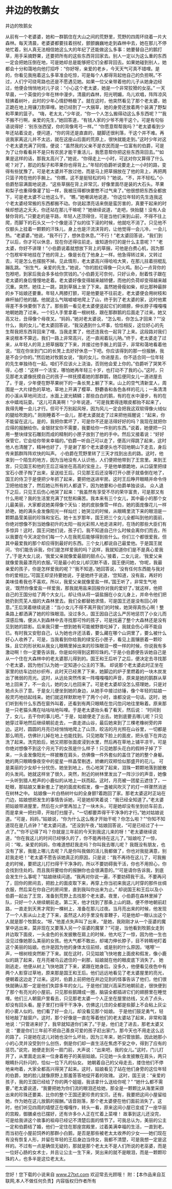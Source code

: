 # 井边的牧鹅女

井边的牧鹅女 

从前有一个老婆婆，她和一群鹅住在大山之间的荒野里，荒野的四周环绕着一片大森林。每天清晨，老婆婆都要拄着拐杖，颤颤巍巍地走到森林中去，她在那儿不停地忙着，别人真无法相信她这么大的年纪了还能做这么多事：她要替自己的鹅打草，用手采摘野果，还要把所有的这些东西背回家去。别人一定以为这么重的东西一定会把她压倒在地，可是她却总是能够把它们全都背回去。如果她碰到别人，她都会十分和蔼地向他打招呼：“你好呀，亲爱的老乡，今天天气可真不错哩。是的，你看见我拖着这么多草准会吃惊，可是每个人都得背起他自己的负担啊。”不过，人们宁可绕弯路也还是不愿遇见她。如果一位父亲带着他的儿子从她身边经过，他便会悄悄地对儿子说：“小心这个老太婆，她是一个非常狡猾的女巫。” 
一天早晨，一个英俊的少年在林中漫步。清晨的森林，阳光明媚，鸟儿欢唱，阵阵凉风轻拂着树叶，此时的少年心情舒畅极了。就在这时，他突然看见了那个老太婆，她正跪在地上用镰刀割草哩。她已经割了一大捆草，她的身旁还放着两个装满了野梨和苹果的篮子。 
“嗨，老太太，”少年说，“你一个人怎么搬得动这么多东西呢？”“我不搬不行啊，亲爱的先生，”她回答道，“有钱人家的少爷不用干这个。可是有句俗语说得好：‘别东张西望，你的背像弯弓一样。’” 
“你愿意帮帮我吗？”老太婆看到少年还站着没走，便问道，“你的背还是直直的，腿脚还很利落，干这个并不难。再说我家离这儿并不太远，就在这座山后面的荒原上，很快就能走到。”这时少年对这个老太婆充满了同情，便说：“虽然我的父亲不是农民而是一位富有的伯爵，可是为了让你看看并不是只有农民才能干重活儿，我愿意帮你把这些东西背回去。”“如果是这样的话，那我太高兴了，”她说，“你得走上一小时，可这对你又算得了什么呢？对了，那边的梨子和苹果你也得背上。”年轻的伯爵听说要走上一小时的路，变得有些犹豫了。可是老太婆并不放过他，而是马上把草捆放在了他的背上，再把两只篮子挎在他的手腕上。“你瞧，这不是挺轻松的吗？”她说。“不，并不轻松。”小伯爵愁容满面地说道，“这些草捆在背上非常沉，好像里面尽是装的大石头。苹果和梨子也重得像灌了铅一样，我被压得都快要憋不过气来了。”他很想把东西全都放下，可是老太婆不让他这么干。 
“瞧，”她嘲讽地说道，“你这位年轻的先生连我这个老太婆经常搬的东西都搬不动。你说起漂亮话来倒是蛮厉害的，真要干起来的时候却想逃之夭夭，你还站在那儿干嘛呢？”她继续说道，“走吧，快抬腿！没有人会替你背的。”只要走的是平路，年轻人还顶得住，可是当他们来到山前，不得不往上爬，而脚下的石头又一个个像是活了似的往下滚的时候，他就吃不消了。只见他不仅额头上挂着一颗颗的汗珠儿，身上也是汗流浃背的，让他觉得一会儿冷，一会儿热。“老婆婆，”他说，“我不行了，想休息休息。”“不行！”老太婆回答说，“我们到了以后，你才可以休息，现在你还得往前走。谁知道你打的是什么主意呢？” 
“老太婆，你好不讲理！”小伯爵说着就想放下背上的草捆，可他是白费心机，因为那个包袱牢牢地挂在了他的背上，像是长在了他身上一样。他急得转过来，又转过去，可是怎么也摆脱不掉。见此情形，老太婆高兴得哈哈大笑，在那儿拄着拐棍乱蹦乱跳。“别生气，亲爱的先生，”她说，“你的脸红得像一只火鸡。耐心一点背你的包袱吧，到家后我会多多给你赏钱的。”小伯爵无可奈何，只好认命，耐着性子跟在老太婆的身后慢慢地走着。老太婆好像变得越来越矫健，而他的负荷却变得越来越沉重。突然，她往上一跳，跳到草捆上坐了下来。虽然她骨瘦如柴，却比那种最胖的乡下姑娘还要重。年轻人两膝打颤，可是他要是不往前走，老太婆便会用树枝和麻杆抽打他的腿。他就这么气喘嘘嘘地爬上了山，终于到了老太婆的家，这时他累得差不多快要倒下去了。那些鹅一看见老太婆便竖起它们的翅膀，伸长脖子嘎嘎嘎地朝她跑了过来。一个妇人手里拿着一根树枝，跟在那群鹅的后面走了过来。她又高又壮，丑得像个母夜叉。“妈妈，”她对老太婆说，“怎么啦，你怎么才回来？”“没什么，我的女儿，”老太婆回答说，“我没遇到什么坏事，恰恰相反，这位好心的先生帮我把东西背回来了哩。当我走累了，他还连我也一起背了上来。这段路对我们来说根本不算远，我们一路上非常高兴，还一直闹着玩儿呐。”终于，老太婆走了过来，从年轻人的背上把草捆取了下来，并接过他手腕上的篮子，非常和蔼地看着他说，“现在你坐到门口的长凳上去好好休息一下吧。你应该得到的那一份报酬，我是不会少你的。”然后她对牧鹅女说，“我的女儿，你进屋去，你不适合同一位年轻的先生单独待在一起。咱们不应该火上浇油，否则他会爱上你的。”伯爵听了哭笑不得，心想：“这样一个活宝，哪怕她再年轻三十岁，也打动不了我的心。”这时，只见那老太婆像抚摸自己的孩子一样抚摸着她的那群鹅，随后便同女儿一道进屋去了。于是，少年便在野苹果树下的一条长凳上躺了下来。山上的空气清新宜人，周围是一大片绿色的草地，草地上开满了樱草、野麝香和各色各样的花儿；一条清清的小溪从草地间流过，水面上波光鳞鳞；那些白白的鹅，有的在水中漫步，有的在水中嬉戏玩耍。“这儿可真美啊！”少年说道，“可是我累得连眼皮都抬不起来了，我得先睡一会儿才行。但可千万别起风呀，因为风儿一定会把我这双软得像火绒似的腿给吹跑的。” 
刚刚睡着不一会儿，那老太婆就走了过来把他摇醒说：“起来，你不能留在这儿。是的，我把你累坏了，可是你不还是活得好好的吗？我现在就把你应得的报酬给你。金银财宝你不需要，我要给你一件别的东西。”说着，她便把一只用一整块绿宝石雕刻而成的精制的小匣子放到了他的手中。然后又接着说：“好好保管它，它会给你带来幸福的。”伯爵一听自己可以走了，便高兴得跳了起来，这时他人也清醒了，精神也好了，于是谢了那个老太婆便头也不回地朝山下走去，身后传来鹅群阵阵欢快的叫声。 
小伯爵在荒野里转了三天才找到出去的路。这时，他来到一个陌生的地方，因为当地没有人认识他，人们便把他带到了王宫里。来到王宫，只见国王和他的王后正端坐在高高的宝座上。于是他单膝跪地，从口袋里把绿宝石小匣子掏了出来，呈送给王后。只见那王后还没等打开小匣子就昏倒在地了，国王的侍卫于是便把少年抓了起来，要把他送进牢房。这时王后睁开眼睛并命令侍卫把他给放了，然后她让所有的人都退下，因为她要和小伯爵单独谈谈。 
众人退下之后，只见王后伤心地哭了起来：“我虽然有享受不尽的荣华富贵，可是那又有什么用呢？我的生活里充满了忧愁和痛苦。我本来有三个女儿，其中最小的那个女儿最美丽，大家都说她美得像个天仙：她的皮肤像雪一样白，她的面庞像花儿一样娇艳，她的满头金发像阳光一样灿烂；她哭泣的时候，从眼睛里流下来的眼泪是一颗颗晶莹美丽的珍珠和宝石。她十五岁那年，国王把三个女儿全都叫到他的面前，你绝对想像不到当她像初升的太阳一般光彩照人地走进来时，在场的那些大臣们有多惊异！这时，国王问她们说，孩子们，我不知道自己什么时候会离你们而去，所以我要在今天决定你们每一个人在我死后能够得到些什么。你们三个都很爱我，但其中最爱我的那个却应得到最好的东西。三个女儿都说自己最爱他。于是国王就问，‘你们能告诉我，你们是怎样爱我的吗？这样，我就知道你们是不是真心爱我了。’于是大女儿说，‘我爱父亲就像爱最甜的甜点心。’接着，二女儿说，‘我爱父亲就像爱我最漂亮的衣服。’可是最小的女儿却沉默不语，国王便问她，‘你呢，我最亲爱的孩子，你是怎样爱我的呢？’‘我不知道，’她回答说，‘没有任何东西能与我对你的爱相比。’可国王却坚持要她说，于是她终于说道，‘您知道，没有盐，再好的美味佳肴我也不喜欢。所以，我爱父亲就像爱盐一样。’国王听了，非常生气地说，‘既然你像爱盐一样爱我，那我就用盐来回报你对我的爱好了。’就这样，他把自己的王国分给了两个大女儿，却让侍从将一袋盐捆在小女儿身上，并命令他们把她扔到荒芜人烟的大森林里去。我们全都替她求情，可是国王还是没有回心转意。”王后哭着继续说道：“当小女儿不得不离开我们的时候，她哭得真伤心啊！整条路上都洒满了她的珍珠眼泪。没过多久，国王因自己这么严厉地惩罚了小女儿而深感后悔，便派人到森林中去寻找那可怜的孩子，可是找遍了整个大森林还是没有见到她的踪影。后来我只要一想到她有可能被野兽吃掉了，我就会伤心得不能自已。有时我又安慰自己，认为她也许还活着，要么藏在哪个山洞里了，要么被什么好心人收养了。可是，当我看到你给我的绿宝石小匣子，看见上面镶嵌着一颗珍珠，且它的形状和从我女儿眼睛里掉出来的珍珠眼泪一模一样的时候，你说我有多激动啊！你一定要告诉我，你是如何得到这颗珍珠的。”于是小伯爵便告诉她自己是从一个住在大森林中的老太婆那儿得到的。国王和王后听了之后，便决定去寻找那个老太婆，因为他们认为她一定知道小公主的下落。 
却说那个老太婆此时正坐在家里的纺车边纺纱织布，此时天已经黑了下来，她脚边的炉子里燃着的一块木炭发出了微弱的亮光。这时，从远处突然传来一阵嘎嘎嘎的声音，原来是她的鹅群从草地上回来了，不一会儿，她的女儿也回来了。可是老太婆却没怎么搭理她，只是对她点头示了意。于是女儿便坐到她的身边，从她手中接过纺锤，像个年轻的姑娘一般灵巧地纺起线来。她们就这样默默地干了两个小时，谁都没说一句话。这时，她们听到有什么东西在窗外叫着，还看到有两只眼睛在忽闪忽闪地往里瞅着。原来那是一只老猫头鹰在咕咕咕地叫哩。于是老太婆抬头看了看天，然后说： 
“时间到了，女儿，去干你的事儿吧。” 
于是，姑娘便走了出去。她到底要去哪儿呢？只见她穿过草地然后继续朝前走去，一直走进山谷，最后她来到了三棵老橡树旁的井边。这时，圆圆的月亮已经悄悄地爬上了山顶，皎洁的月光照在山谷里，一切都是那么明亮，仿佛针儿掉在地上也能找到。只见她取下脸上的面皮，把头低下在井边洗了起来。洗完脸后，她又把那张面皮浸到水里，然后再在草地上铺平凉干。可是你绝对想像不到这个月光下的女孩是什么样子！只见她那头花白的假辫子掉了下来，一头金发像阳光一样披散在肩头，仿佛像一件外套似的盖住了她的整个身躯。她的两只眼睛像夜空中的星星一样晶莹剔透，娇嫩的双颊恰似那盛开的花儿。 
可是美丽的少女却十分忧伤，她坐到地上，伤心地哭了起来，泪珠一颗颗地落到披散的头发间。她就这样坐了很久，突然，附近的树林里发出了一阵沙沙的声音，她像一头听到猎人枪声的小鹿似的从地上一跃而起。这时，月亮被一团星云遮住了，一眨眼，那姑娘又重新套上了她的面皮和假发，像一盏被风吹灭了的灯一样骤然消逝在树林之中。 
姑娘像一片白杨树叶似的全身颤?着跑回了家。那老太婆这时正站在门边，姑娘想把发生的事情告诉她，可是她却笑着说：“我已经全知道了。”老太婆把姑娘带进屋里，然后在火炉里再加上了一块木头，可是她却没有坐到纺车前去，而是拿来一把扫帚，开始打扫屋子。“一切都要弄得干干净净的才行。”她对姑娘说道。“可是，妈妈，”姑娘说，“你为什么这么晚才开始干呢？你怎么啦？”“你知不知道现在是几点钟？”老太婆问道。“还没到午夜，”姑娘回答说，“可是已经过了十一点了。”“你不记得了吗？你就是三年前的今天到我这儿来的呀！”老太婆继续说道，“你在我这儿的时间已经够久的了，你不能再待在这儿了。”姑娘吃了一惊，问：“唉，亲爱的妈妈，你难道想赶我走吗？你叫我去哪儿呢？ 
我既没有朋友，也没有了家，我能上哪儿去呢？凡是你叫我做的活儿我都做了，你也对我挺满意，别赶我走吧！”老太婆不愿告诉她真正的原因，只是说：“我不再待在这儿了，可我搬走的时候，要把这儿打扫得干干净净的，所以不要妨碍我干活，你也不用担心，你会找到住处的。而且我将要给你的报酬你也会很满意的。”“可是请你告诉我，到底会发生什么事呢？”姑娘继续问道。“我再对你说一遍，不要妨碍我干活。不要再问了，回你的房间去，把脸上的面皮取下来，再穿上你当初来我这儿时穿的那件丝绸衣服，然后呆在你自己的房间里，直到我叫你出来为止。” 
却说国王和王后以及小伯爵一起出了王宫，准备到荒野上去找那个老太婆。夜里，小伯爵在森林里掉了队，只好一个人继续朝前走。第二天，他才找到了那条上山的路，便不停地朝前赶路，一直走到天黑才爬到一棵树上，准备在那儿过夜。当月亮出来的时候，他发现了一个人影从山上走了下来，虽然这人的手里没有拿鞭子，可是他却一眼认出这个人就是那个牧鹅女。“呀，”他差点失声叫了出来，“是她，我刚刚才从一个巫婆的魔掌中逃出来，莫非现在又要落入另一个巫婆的魔掌？”可是，当他看到牧鹅女走到井边取下面皮，一头金色的长发披散在肩上的时候，他大吃了一惊，因为他一生也没见过像她那么美丽的女孩。他大气都不敢出，却竭力伸长脖子，目不转睛地盯着这个美丽的姑娘。也许是因为他的身体太往前倾，或是别的什么原因，‘喀嚓’一声，一根树枝突然断了下来。就在这时，只见姑娘飞快地套上面皮和假发，像小鹿似的跳了起来，在月亮被乌云遮住的一刹那，姑娘就在他的眼皮底下消失了。 
她刚逃走，他便从树上飞快地跳了下来，紧跟在她身后。没多久，他便看见夜色中有两个人影穿过草地，原来那是国王和王后。他们远远地看见了老太婆屋里的亮光，便朝着这边走了过来。这时，伯爵上前把他在井边见到的怪事告诉了他们，他们很快就确认那一定是他们失踪多年的女儿。于是他们就兴高采烈地朝前走，很快便到了那个有亮光的小屋前。只见那些鹅蹲成一圈，脑袋全都插进它们的翅膀里在睡觉哩。他们三人朝窗户里看去，只见那老太婆一个人正坐在屋里纺线，又点了点头，却没有回头看。屋子里打扫得干干净净，仿佛这儿住的全都是些脚上不会粘上灰尘的小雾人似的。他们看了好一会儿，却没看见那个姑娘。 
于是他们鼓足勇气，轻轻地敲了敲窗户。这时，那个好像是一直在等着他们的老太婆站了起来，非常和蔼地说：“只管进来好了，我早就知道你们来了。”于是，他们走了进去，那老太婆又说：“要是你们三年前不把自己善良可爱的孩子赶出家门，那今天也不用走这么远的路了。只是她在这儿对她也没什么坏处，因为三年来，她只管放鹅，因此她那小小的心灵并没受到什么创伤，倒是你们却一直生活在焦虑不安之中，得到了应有的惩罚。”说完，她便走到另一扇门前，大声说：“出来吧，我的女儿。”这时，门儿打开了，从里面走出来一位身着袍子的美丽姑娘。只见她一头金发披散在肩头，两只眼睛扑闪扑闪的，恰似一位下凡的仙女。 
她朝着自己的父母走去，搂住他们不停地亲吻着，大家全都高兴得哭了起来。这时，姑娘看见了站在他们身旁的这位年轻的伯爵，她的脸儿就像原野上那羞答答地绽开着的玫瑰。 
这时，国王说：“亲爱的孩子，我的王国已经给了你的两个姐姐，我该拿什么送给你呢？” 
“她什么都不需要，”老太婆说道，“我要把她为你们流的眼泪还给她，那全是一颗颗比从海里采撷出来的珍珠还要美、比你的整个王国还更珍贵的宝贝。还有，我要把这间小屋留给她，作为她在这儿放鹅的报酬。”话音刚落，那个老太婆便在他们面前消失了。这时，他们听见四周的墙壁正在嘎嘎作，转头一看，原来这间小屋已变成了一座华丽的宫殿，御膳桌也已摆好，还有许多仆人正在忙着上菜哩！ 
故事到这儿还没完，可是给我讲这个故事的祖母已经记不清楚后面的情节了。可我总认为，美丽的公主一定和伯爵结了婚，他们一定住在那座宫殿里，过着美满幸福的生活，一直到老。而当初在小屋前饲养的那群小白鹅，是否是那些被老太太收养的少女――她们现在有没有恢复人形，并留在年轻的王后身边当侍女，我都不清楚，可是我想一定是这样的。不过有一点是确信无疑的，那就是那个老太太不是人们所说的老巫婆，而是一位好心肠的女术士，并且让公主一生下来，哭出来的就不是眼泪，而是一颗颗珍珠的人，也多半是这位老太太。 

                  
--------------------
您好！您下载的小说来自 www.27txt.com 欢迎常去光顾哦！
附：【本作品来自互联网,本人不做任何负责】内容版权归作者所有